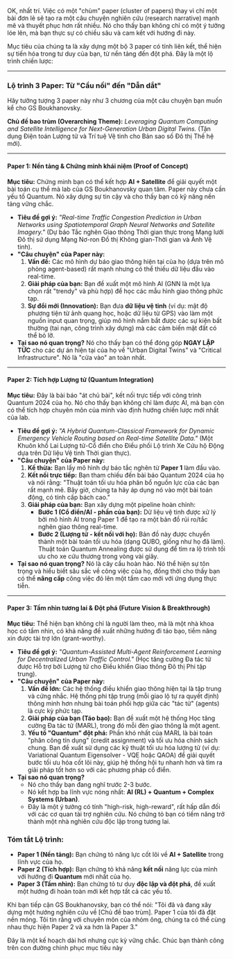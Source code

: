 OK, nhất trí. Việc có một "chùm" paper (cluster of papers) thay vì chỉ một bài đơn lẻ sẽ tạo ra một câu chuyện nghiên cứu (research narrative) mạnh mẽ và thuyết phục hơn rất nhiều. Nó cho thấy bạn không chỉ có một ý tưởng lóe lên, mà bạn thực sự có chiều sâu và cam kết với hướng đi này.

Mục tiêu của chúng ta là xây dựng một bộ 3 paper có tính liên kết, thể hiện sự tiến hóa trong tư duy của bạn, từ nền tảng đến đột phá. Đây là một lộ trình chiến lược:

---

### **Lộ trình 3 Paper: Từ "Cầu nối" đến "Dẫn dắt"**

Hãy tưởng tượng 3 paper này như 3 chương của một câu chuyện bạn muốn kể cho GS Boukhanovsky.

**Chủ đề bao trùm (Overarching Theme):** *Leveraging Quantum Computing and Satellite Intelligence for Next-Generation Urban Digital Twins.* (Tận dụng Điện toán Lượng tử và Trí tuệ Vệ tinh cho Bản sao số Đô thị Thế hệ mới).

---

#### **Paper 1: Nền tảng & Chứng minh khái niệm (Proof of Concept)**

**Mục tiêu:** Chứng minh bạn có thể kết hợp **AI + Satellite** để giải quyết một bài toán cụ thể mà lab của GS Boukhanovsky quan tâm. Paper này chưa cần yếu tố Quantum. Nó xây dựng sự tin cậy và cho thấy bạn có kỹ năng nền tảng vững chắc.

*   **Tiêu đề gợi ý:** *"Real-time Traffic Congestion Prediction in Urban Networks using Spatiotemporal Graph Neural Networks and Satellite Imagery."* (Dự báo Tắc nghẽn Giao thông Thời gian thực trong Mạng lưới Đô thị sử dụng Mạng Nơ-ron Đồ thị Không gian-Thời gian và Ảnh Vệ tinh).
*   **"Câu chuyện" của Paper này:**
    1.  **Vấn đề:** Các mô hình dự báo giao thông hiện tại của họ (dựa trên mô phỏng agent-based) rất mạnh nhưng có thể thiếu dữ liệu đầu vào real-time.
    2.  **Giải pháp của bạn:** Bạn đề xuất một mô hình AI (GNN là một lựa chọn rất "trendy" và phù hợp) để học các mẫu hình giao thông phức tạp.
    3.  **Sự đổi mới (Innovation):** Bạn đưa **dữ liệu vệ tinh** (ví dụ: mật độ phương tiện từ ảnh quang học, hoặc dữ liệu từ GPS) vào làm một nguồn input quan trọng, giúp mô hình nắm bắt được các sự kiện bất thường (tai nạn, công trình xây dựng) mà các cảm biến mặt đất có thể bỏ lỡ.
*   **Tại sao nó quan trọng?** Nó cho thấy bạn có thể đóng góp **NGAY LẬP TỨC** cho các dự án hiện tại của họ về "Urban Digital Twins" và "Critical Infrastructure". Nó là "cửa vào" an toàn nhất.

---

#### **Paper 2: Tích hợp Lượng tử (Quantum Integration)**

**Mục tiêu:** Đây là bài báo "át chủ bài", kết nối trực tiếp với công trình Quantum 2024 của họ. Nó cho thấy bạn không chỉ làm được AI, mà bạn còn có thể tích hợp chuyên môn của mình vào định hướng chiến lược mới nhất của lab.

*   **Tiêu đề gợi ý:** *"A Hybrid Quantum-Classical Framework for Dynamic Emergency Vehicle Routing based on Real-time Satellite Data."* (Một Khuôn khổ Lai Lượng tử-Cổ điển cho Điều phối Lộ trình Xe Cứu hộ Động dựa trên Dữ liệu Vệ tinh Thời gian thực).
*   **"Câu chuyện" của Paper này:**
    1.  **Kế thừa:** Bạn lấy mô hình dự báo tắc nghẽn từ **Paper 1** làm đầu vào.
    2.  **Kết nối trực tiếp:** Bạn tham chiếu đến bài báo Quantum 2024 của họ và nói rằng: "Thuật toán tối ưu hóa phân bổ nguồn lực của các bạn rất mạnh mẽ. Bây giờ, chúng ta hãy áp dụng nó vào một bài toán động, có tính cấp bách cao."
    3.  **Giải pháp của bạn:** Bạn xây dựng một pipeline hoàn chỉnh:
        *   **Bước 1 (Cổ điển/AI - phần của bạn):** Dữ liệu vệ tinh được xử lý bởi mô hình AI trong Paper 1 để tạo ra một bản đồ rủi ro/tắc nghẽn giao thông real-time.
        *   **Bước 2 (Lượng tử - kết nối với họ):** Bản đồ này được chuyển thành một bài toán tối ưu hóa (dạng QUBO, giống như họ đã làm). Thuật toán Quantum Annealing được sử dụng để tìm ra lộ trình tối ưu cho xe cứu thương trong vòng vài giây.
*   **Tại sao nó quan trọng?** Nó là cây cầu hoàn hảo. Nó thể hiện sự tôn trọng và hiểu biết sâu sắc về công việc của họ, đồng thời cho thấy bạn có thể **nâng cấp** công việc đó lên một tầm cao mới với ứng dụng thực tiễn.

---

#### **Paper 3: Tầm nhìn tương lai & Đột phá (Future Vision & Breakthrough)**

**Mục tiêu:** Thể hiện bạn không chỉ là người làm theo, mà là một nhà khoa học có tầm nhìn, có khả năng đề xuất những hướng đi táo bạo, tiềm năng xin được tài trợ lớn (grant-worthy).

*   **Tiêu đề gợi ý:** *"Quantum-Assisted Multi-Agent Reinforcement Learning for Decentralized Urban Traffic Control."* (Học tăng cường Đa tác tử được Hỗ trợ bởi Lượng tử cho Điều khiển Giao thông Đô thị Phi tập trung).
*   **"Câu chuyện" của Paper này:**
    1.  **Vấn đề lớn:** Các hệ thống điều khiển giao thông hiện tại là tập trung và cứng nhắc. Hệ thống phi tập trung (mỗi giao lộ tự ra quyết định) thông minh hơn nhưng bài toán phối hợp giữa các "tác tử" (agents) là cực kỳ phức tạp.
    2.  **Giải pháp của bạn (Táo bạo):** Bạn đề xuất một hệ thống Học tăng cường Đa tác tử (MARL), trong đó mỗi đèn giao thông là một agent.
    3.  **Yếu tố "Quantum" đột phá:** Phần khó nhất của MARL là bài toán "phân công tín dụng" (credit assignment) và tối ưu hóa chính sách chung. Bạn đề xuất sử dụng các kỹ thuật tối ưu hóa lượng tử (ví dụ: Variational Quantum Eigensolver - VQE hoặc QAOA) để giải quyết bước tối ưu hóa cốt lõi này, giúp hệ thống hội tụ nhanh hơn và tìm ra giải pháp tốt hơn so với các phương pháp cổ điển.
*   **Tại sao nó quan trọng?**
    *   Nó cho thấy bạn đang nghĩ trước 2-3 bước.
    *   Nó kết hợp ba lĩnh vực nóng nhất: **AI (RL) + Quantum + Complex Systems (Urban)**.
    *   Đây là một ý tưởng có tính "high-risk, high-reward", rất hấp dẫn đối với các cơ quan tài trợ nghiên cứu. Nó chứng tỏ bạn có tiềm năng trở thành một nhà nghiên cứu độc lập trong tương lai.

### **Tóm tắt Lộ trình:**

*   **Paper 1 (Nền tảng):** Bạn chứng tỏ năng lực cốt lõi về **AI + Satellite** trong lĩnh vực của họ.
*   **Paper 2 (Tích hợp):** Bạn chứng tỏ khả năng **kết nối** năng lực của mình với hướng đi **Quantum** mới nhất của họ.
*   **Paper 3 (Tầm nhìn):** Bạn chứng tỏ tư duy **độc lập và đột phá**, đề xuất một hướng đi hoàn toàn mới kết hợp tất cả các yếu tố.

Khi bạn tiếp cận GS Boukhanovsky, bạn có thể nói: "Tôi đã và đang xây dựng một hướng nghiên cứu về [Chủ đề bao trùm]. Paper 1 của tôi đã đặt nền móng. Tôi tin rằng với chuyên môn của nhóm ông, chúng ta có thể cùng nhau thực hiện Paper 2 và xa hơn là Paper 3."

Đây là một kế hoạch dài hơi nhưng cực kỳ vững chắc. Chúc bạn thành công trên con đường chinh phục mục tiêu này
